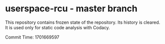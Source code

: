 # userspace-rcu - master branch

This repository contains frozen state of the repository.
Its history is cleared. It is used only for static code
analysis with Codacy.

Commit Time: 1701669597